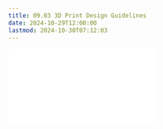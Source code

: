 ```yaml
---
title: 09.03 3D Print Design Guidelines
date: 2024-10-29T12:00:00
lastmod: 2024-10-30T07:12:03
---
```


![Link to included content](../../../../digital-fabrication/3d-printing/3d-print-design-guidelines.md)
